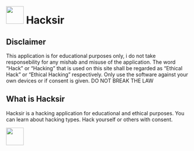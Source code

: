 # <img src="https://raw.githubusercontent.com/zhiftyDK/hacksir/main/src/images/hacksir(white).svg" style="height: 3rem; margin: 0; padding: 0;"> Hacksir

## Disclaimer
This application is for educational purposes only, i do not take responsebility for any mishab and misuse of the application.
The word “Hack” or “Hacking” that is used on this site shall be regarded as “Ethical Hack” or “Ethical Hacking” respectively.
Only use the software against your own devices or if consent is given. DO NOT BREAK THE LAW

## What is Hacksir
Hacksir is a hacking application for educational and ethical purposes.
You can learn about hacking types.
Hack yourself or others with consent.

<a href="https://github.com/zhiftyDK/hacksir/releases/download/hacksir/Hacksir-1.0.0.Setup.exe">
<img src="https://www.mtctutorials.com/wp-content/uploads/2019/04/Download-button-png-GREEN-color-by-mtc-tutorials.png" style="height: 3rem; margin: 0; padding: 0;">
</a>
